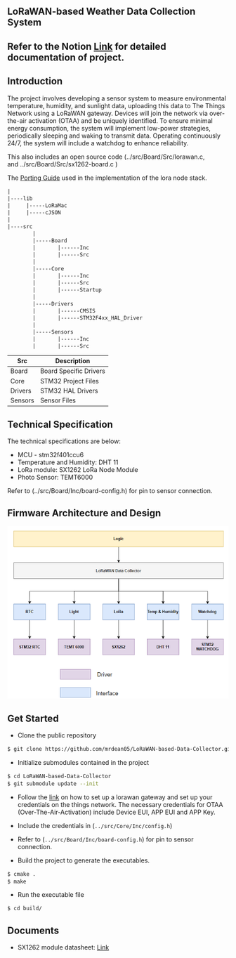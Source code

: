 <h2> LoRaWAN-based Weather Data Collection System <h2>

Refer to the Notion [Link](https://periwinkle-traffic-2ca.notion.site/LoRaWAN-based-Weather-Data-Collection-System-0f2b02b3bb934b1d8de3828fd8ccf65a?pvs=4) for detailed documentation of project.

## Introduction

The project involves developing a sensor system to measure environmental temperature, humidity, and sunlight data, uploading this data to The Things Network using a LoRaWAN gateway. Devices will join the network via over-the-air activation (OTAA) and be uniquely identified. To ensure minimal energy consumption, the system will implement low-power strategies, periodically sleeping and waking to transmit data. Operating continuously 24/7, the system will include a watchdog to enhance reliability.

This also includes an open source code (../src/Board/Src/lorawan.c, and ../src/Board/Src/sx1262-board.c )


The [Porting Guide](https://stackforce.github.io/LoRaMac-doc/LoRaMac-doc-v4.7.0/_p_o_r_t_i_n_g__g_u_i_d_e.html) used in the implementation of the lora node stack.
```
|
|----lib
|     |-----LoRaMac
|     |-----cJSON
|
|----src
        |
        |-----Board
        |       |------Inc
        |       |------Src
        |
        |-----Core
        |       |------Inc
        |       |------Src
        |       |------Startup
        |
        |-----Drivers
        |       |------CMSIS
        |       |------STM32F4xx_HAL_Driver
        |
        |-----Sensors
        |       |------Inc
        |       |------Src
```


| Src     | Description                                               |
|---------|-----------------------------------------------------------|
| Board   | Board Specific Drivers                                    |
| Core    | STM32 Project Files                                       |
| Drivers | STM32 HAL Drivers                                         |  
| Sensors | Sensor Files                                              |

## Technical Specification
The technical specifications are below:
* MCU - stm32f401ccu6
* Temperature and Humidity: DHT 11
* LoRa module: SX1262 LoRa Node Module
* Photo Sensor: TEMT6000

Refer to (../src/Board/Inc/board-config.h) for pin to sensor connection.

##  Firmware Architecture and Design
![file](image/design.png)

##  Get Started
- Clone the public repository

```bash
$ git clone https://github.com/mrdean05/LoRaWAN-based-Data-Collector.git
```

- Initialize submodules contained in the project
```bash
$ cd LoRaWAN-based-Data-Collector
$ git submodule update --init
```

- Follow the [link](https://www.waveshare.com/wiki/SX1302_LoRaWAN_Gateway_HAT) on how to set up a lorawan gateway and set up your credentials on the things network. The necessary credentials for OTAA (Over-The-Air-Activation) include Device EUI, APP EUI  and APP Key. 

- Include the credentials in (`../src/Core/Inc/config.h`)
- Refer to (`../src/Board/Inc/board-config.h`) for pin to sensor connection.

- Build the project to generate the executables.
```bash
$ cmake .
$ make
```
- Run the executable file
```bash 
$ cd build/
```

## Documents
- SX1262 module datasheet: [Link](https://www.mouser.com/datasheet/2/761/DS_SX1261-2_V1.1-1307803.pdf)
